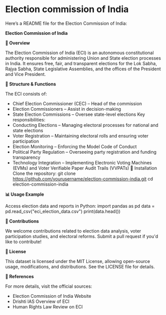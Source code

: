 # Election commission of India
Here’s a README file for the Election Commission of India:

**Election Commission of India**

**📌 Overview**

The Election Commission of India (ECI) is an autonomous constitutional authority responsible for administering Union and State election processes in India. It ensures free, fair, and transparent elections for the Lok Sabha, Rajya Sabha, State Legislative Assemblies, and the offices of the President and Vice President.

**📂 Structure & Functions**

The ECI consists of:
- Chief Election Commissioner (CEC) – Head of the commission
- Election Commissioners – Assist in decision-making
- State Election Commissions – Oversee state-level elections
Key responsibilities:
- Conducting Elections – Managing electoral processes for national and state elections
- Voter Registration – Maintaining electoral rolls and ensuring voter participation
- Election Monitoring – Enforcing the Model Code of Conduct
- Political Party Regulation – Overseeing party registration and funding transparency
- Technology Integration – Implementing Electronic Voting Machines (EVMs) and Voter Verifiable Paper Audit Trails (VVPATs)
🔧 Installation
Clone the repository:
git clone https://github.com/yourusername/election-commission-india.git
cd election-commission-india


**📊 Usage Example**

Access election data and reports in Python:
import pandas as pd
data = pd.read_csv("eci_election_data.csv")
print(data.head())


**🤝 Contributions**

We welcome contributions related to election data analysis, voter participation studies, and electoral reforms. Submit a pull request if you'd like to contribute!

**📜 License**

This dataset is licensed under the MIT License, allowing open-source usage, modifications, and distributions. See the LICENSE file for details.

**📌 References**

For more details, visit the official sources:
- Election Commission of India Website
- Drishti IAS Overview of ECI
- Human Rights Law Review on ECI
